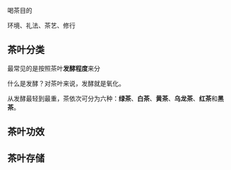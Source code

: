 

































喝茶目的





环境、礼法、茶艺、修行





## 茶叶分类

最常见的是按照茶叶**发酵程度**来分

什么是发酵？对茶叶来说，发酵就是氧化。

从发酵最轻到最重，茶依次可分为六种：**绿茶**、**白茶**、**黄茶**、**乌龙茶**、**红茶**和**黑茶**。









## 茶叶功效









## 茶叶存储

